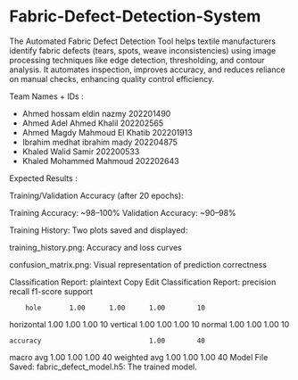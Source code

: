# Fabric-Defect-Detection-System
The Automated Fabric Defect Detection Tool helps textile manufacturers identify fabric defects (tears, spots, weave inconsistencies) using image processing techniques like edge detection, thresholding, and contour analysis. It automates inspection, improves accuracy, and reduces reliance on manual checks, enhancing quality control efficiency.

Team Names + IDs :
 - Ahmed hossam eldin nazmy 202201490
 - Ahmed Adel Ahmed Khalil 202202565
 - Ahmed Magdy Mahmoud El Khatib 202201913
 - Ibrahim medhat ibrahim mady 202204875
 - Khaled Walid Samir 202200533
 - Khaled Mohammed Mahmoud 202202643

Expected Results :

Training/Validation Accuracy (after 20 epochs):

Training Accuracy: ~98–100%
Validation Accuracy: ~90–98%

Training History:
Two plots saved and displayed:

training_history.png: Accuracy and loss curves

confusion_matrix.png: Visual representation of prediction correctness

 Classification Report:
plaintext
Copy
Edit
Classification Report:
              precision    recall  f1-score   support

        hole       1.00      1.00      1.00        10
   horizontal       1.00      1.00      1.00        10
    vertical       1.00      1.00      1.00        10
      normal       1.00      1.00      1.00        10

    accuracy                           1.00        40
   macro avg       1.00      1.00      1.00        40
weighted avg       1.00      1.00      1.00        40
 Model File Saved:
fabric_defect_model.h5: The trained model.
